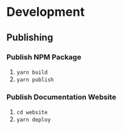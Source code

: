 # Development

## Publishing

### Publish NPM Package

1. `yarn build`
2. `yarn publish`

### Publish Documentation Website

1. `cd website`
2. `yarn deploy`
